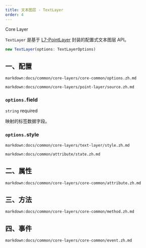 ```yaml
---
title: 文本图层 - TextLayer
order: 4
---
```


<tag color="blue" text="Core Layer">Core Layer</tag>

`TextLayer` 是基于 [L7-PointLayer](https://l7.antv.vision/zh/docs/api/point_layer/pointlayer) 封装的配置式文本图层 API。

```ts
new TextLayer(options: TextLayerOptions)
```

## 一、配置

`markdown:docs/common/core-layers/core-common/options.zh.md`

`markdown:docs/common/core-layers/point-layer/source.zh.md`

### `options.`field

`string` required

映射的标签数据字段。

### `options.`style

`markdown:docs/common/core-layers/text-layer/style.zh.md`

`markdown:docs/common/attribute/state.zh.md`

## 二、属性

`markdown:docs/common/core-layers/core-common/attribute.zh.md`

## 三、方法

`markdown:docs/common/core-layers/core-common/method.zh.md`

## 四、事件

`markdown:docs/common/core-layers/core-common/event.zh.md`
